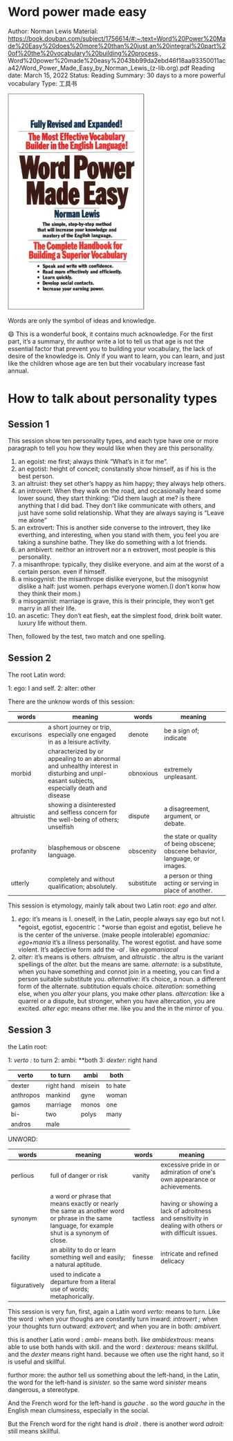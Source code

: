 # Word power made easy

Author: Norman Lewis
Material: https://book.douban.com/subject/1756614/#:~:text=Word%20Power%20Made%20Easy%20does%20more%20than%20just,an%20integral%20part%20of%20the%20vocabulary%20building%20process., Word%20power%20made%20easy%2043bb99da2ebd46f18aa93350011aca42/Word_Power_Made_Easy_by_Norman_Lewis_(z-lib.org).pdf
Reading date: March 15, 2022
Status: Reading
Summary:  30 days to a more powerful vocabulary
Type: 工具书

![Untitled](attachments/Untitled%201.png)

Words are only the symbol of ideas and knowledge.

<aside>
😄         This is a wonderful book,  it contains much acknowledge. For the first part, it’s a summary, thr author write a lot to tell us that age is not the essential factor that prevent you to building your vocabulary, the lack of  desire of the knowledge is. Only if you want to learn, you can learn, and just like the children whose age are ten but their vocabulary increase fast annual.

</aside>

# How to talk about personality types

## Session 1

This session show ten personality types, and each type have one or more paragraph to tell you how they would like when they are this personality.

1. an egoist: me first; always think “What’s in it for me”. 
2. an egotist: height of conceit; constanstly show himself, as if  his is the best person.
3. an altruist: they set other’s happy as him happy; they always help others.
4. an introvert: When they walk on the road, and occasionally heard some lower sound, they start thinking: “Did them laugh at me? is there anything that I did bad. They don’t like communicate with others, and just have some solid relationship. What they are always saying is “Leave me alone”
5. an extrovert: This is another side converse to the introvert, they like everthing, and interesting,  when you stand with them, you feel you are taking a sunshine bathe. They like do something with a lot friends.
6. an ambivert: neithor an introvert nor a n extrovert, most people is this personality.
7. a misanthrope: typically, they dislike everyone. and aim at the worst of a certain person. even if himself.
8. a misogynist: the misanthrope dislike everyone, but the misogynist dislike a half: just women. perhaps everyone women.(I don’t konw how they think their mom.)
9. a misogamist: marriage is grave, this is their principle, they won’t get marry in all their life.
10. an ascetic: They don’t eat flesh, eat the simplest food, drink boilt water. luxury life without them.

Then, followed by the test, two match and one spelling.

## Session 2

The root Latin word:

1: ego: I and self.        2: alter: other

There are the unknow words of this session:

| words | meaning | words | meaning |
| --- | --- | --- | --- |
| excurisons | a short journey or trip, especially one engaged in as a leisure activity. | denote | be a sign of; indicate |
| morbid | characterized by or appealing to an abnormal and unhealthy interest in disturbing and unpl-easant subjects, especially death and disease | obnoxious | extremely unpleasant. |
| altruistic | showing a disinterested and selfless concern for the well-being of others; unselfish | dispute | a disagreement, argument, or debate. |
| profanity | blasphemous or obscene language. | obscenity | the state or quality of being obscene; obscene behavior, language, or images. |
| utterly | completely and without qualification; absolutely. | substitute | a person or thing acting or serving in place of another. |

This session is etymology, mainly talk about two Latin root: *ego* and *alter.* 

1. *ego:*
it’s means is I. oneself, in the Latin, people always say ego but not I.
*egoist, egotist, 
egocentric：*worse than egoist and egotist, believe he is the center of the universe.  (make people intolerable)
*egomaniac:  ego+mania*  it’s a illness personality. The worest egotist. and have some violent. It’s adjective form add the *-al* . like  *egomaniacal*
2. *alter:*
it’s means is others. 
*altruism,* and *altruistic .*  the altru is the variant spellings of the *alter.* but the means are same.
*alternate:* is a substitute, when you have something and connot join in a meeting, you can find a person suitable substitute you.
*alternative:* it’s choice, a noun. a different form of the alternate. subtitution equals choice.
*alteration:*  something else, when you *alter* your plans, you make *other*  plans.
*altercation:*  like a quarrel or a dispute, but stronger, when you have altercation, you are      excited.
*alter ego:*  means other me. like you and the in the mirror of you.

## Session 3

the Latin root:

1: *verto :*  to turn      2: ambi:  **both        3: *dexter*:  right hand       

| verto | to turn  | ambi | both |
| --- | --- | --- | --- |
| dexter | right hand | misein | to hate |
| anthropos | mankind | gyne | woman |
| gamos | marriage | monos | one |
| bi- | two | polys | many |
| andros | male |  |  |

UNWORD:

| words | meaning | words | meaning |
| --- | --- | --- | --- |
| perlious | full of danger or risk | vanity | excessive pride in or admiration of one's own appearance or achievements. |
| synonym | a word or phrase that means exactly or nearly the same as another word or phrase in the same language, for example shut is a synonym of close. | tactless | having or showing a lack of adroitness and sensitivity in dealing with others or with difficult issues. |
| facility | an ability to do or learn something well and easily; a natural aptitude. | finesse | intricate and refined delicacy |
| fiiguratively | used to indicate a departure from a literal use of words; metaphorically. |  |  |

This session is very fun, first, again a Latin word *verto:*  means to turn. Like the word :
when your thoughs are constantly turn inward: *introvert ;*    when your thoughts turn outward: *extrovert;*   and when you are in both: *ambivert.* 

this is another Latin word : *ambi-*   means both. like *ambidextrous:* means  able to use both hands with skill.  and the word :  d*exterous:* means skillful.  and the *dexter* means right hand. because we often use the right hand, so it is useful and skillful. 

furthor more:  the author tell us something about the left-hand,  in the Latin,  the word for the left-hand is *sinister.*  so the same word  *sinister* means dangerous, a stereotype.

And the French word for the left-hand is *gauche .*  so the word *gauche* in the English mean clumsiness, especially in the social. 

But the French word for the right hand is *droit* . there is another word *adroit:* still means skillful.